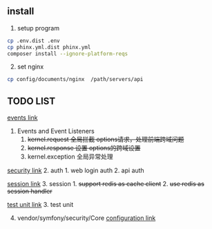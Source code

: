 
## install

1. setup program
```bash
cp .env.dist .env
cp phinx.yml.dist phinx.yml
composer install --ignore-platform-reqs
```

2. set nginx 

```bash
cp config/documents/nginx  /path/servers/api
```

## TODO LIST


[events link](https://symfony.com/doc/current/reference/events.html)
1. Events and Event Listeners
    1. ~~kernel.request 全局拦截 options请求，处理前端跨域问题~~
    2. ~~kernel.response 设置 options的跨域设置~~
    3.  kernel.exception 全局异常处理
    
[security link](https://symfony.com/doc/current/security.html)
2. auth 
    1. web login auth
    2. api auth
    
[session link](https://symfony.com/doc/current/doctrine/pdo_session_storage.html)
3. session
    1. ~~support redis as cache client~~
    2. ~~use redis as session handler~~
    
[test unit link](https://symfony.com/doc/current/best_practices/tests.html#unit-tests)
3. test unit

4. vendor/symfony/security/Core
    [configuration link ](https://symfony.com/doc/current/reference/configuration/security.html)